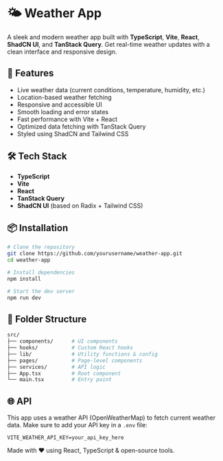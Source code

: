# 🌤️ Weather App

A sleek and modern weather app built with **TypeScript**, **Vite**, **React**, **ShadCN UI**, and **TanStack Query**. Get real-time weather updates with a clean interface and responsive design.

## 🚀 Features

- Live weather data (current conditions, temperature, humidity, etc.)
- Location-based weather fetching
- Responsive and accessible UI
- Smooth loading and error states
- Fast performance with Vite + React
- Optimized data fetching with TanStack Query
- Styled using ShadCN and Tailwind CSS

## 🛠️ Tech Stack

- **TypeScript**
- **Vite**
- **React**
- **TanStack Query**
- **ShadCN UI** (based on Radix + Tailwind CSS)

## 📦 Installation

```bash
# Clone the repository
git clone https://github.com/yourusername/weather-app.git
cd weather-app

# Install dependencies
npm install

# Start the dev server
npm run dev
```

## 🧱 Folder Structure

```bash
src/
├── components/      # UI components
├── hooks/           # Custom React hooks
├── lib/             # Utility functions & config
├── pages/           # Page-level components
├── services/        # API logic
├── App.tsx          # Root component
└── main.tsx         # Entry point
```

## 🌐 API

This app uses a weather API (OpenWeatherMap) to fetch current weather data. Make sure to add your API key in a `.env` file:

```env
VITE_WEATHER_API_KEY=your_api_key_here
```

Made with ❤️ using React, TypeScript & open-source tools.
